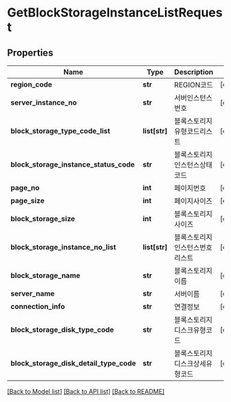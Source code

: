 # GetBlockStorageInstanceListRequest

## Properties
Name | Type | Description | Notes
------------ | ------------- | ------------- | -------------
**region_code** | **str** | REGION코드 | [optional] 
**server_instance_no** | **str** | 서버인스턴스번호 | [optional] 
**block_storage_type_code_list** | **list[str]** | 블록스토리지유형코드리스트 | [optional] 
**block_storage_instance_status_code** | **str** | 블록스토리지인스턴스상태코드 | [optional] 
**page_no** | **int** | 페이지번호 | [optional] 
**page_size** | **int** | 페이지사이즈 | [optional] 
**block_storage_size** | **int** | 블록스토리지사이즈 | [optional] 
**block_storage_instance_no_list** | **list[str]** | 블록스토리지인스턴스번호리스트 | [optional] 
**block_storage_name** | **str** | 블록스토리지이름 | [optional] 
**server_name** | **str** | 서버이름 | [optional] 
**connection_info** | **str** | 연결정보 | [optional] 
**block_storage_disk_type_code** | **str** | 블록스토리지디스크유형코드 | [optional] 
**block_storage_disk_detail_type_code** | **str** | 블록스토리지디스크상세유형코드 | [optional] 

[[Back to Model list]](../README.md#documentation-for-models) [[Back to API list]](../README.md#documentation-for-api-endpoints) [[Back to README]](../README.md)


